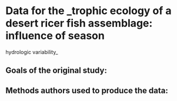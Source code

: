 # Data for the _trophic ecology of a desert ricer fish assemblage: influence of season 
hydrologic variability_

## Goals of the original study:

	
	
## Methods authors used to produce the data: 
	